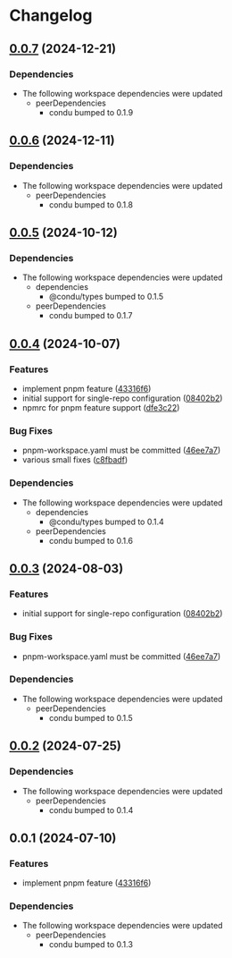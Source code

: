 # Changelog

## [0.0.7](https://github.com/niieani/condu/compare/@condu-feature/pnpm@0.0.6...@condu-feature/pnpm@0.0.7) (2024-12-21)


### Dependencies

* The following workspace dependencies were updated
  * peerDependencies
    * condu bumped to 0.1.9

## [0.0.6](https://github.com/niieani/condu/compare/@condu-feature/pnpm@0.0.5...@condu-feature/pnpm@0.0.6) (2024-12-11)


### Dependencies

* The following workspace dependencies were updated
  * peerDependencies
    * condu bumped to 0.1.8

## [0.0.5](https://github.com/niieani/condu/compare/@condu-feature/pnpm@0.0.4...@condu-feature/pnpm@0.0.5) (2024-10-12)


### Dependencies

* The following workspace dependencies were updated
  * dependencies
    * @condu/types bumped to 0.1.5
  * peerDependencies
    * condu bumped to 0.1.7

## [0.0.4](https://github.com/niieani/condu/compare/@condu-feature/pnpm@0.0.3...@condu-feature/pnpm@0.0.4) (2024-10-07)


### Features

* implement pnpm feature ([43316f6](https://github.com/niieani/condu/commit/43316f6ceb27777b2d8d4a31df2a5e107e98e289))
* initial support for single-repo configuration ([08402b2](https://github.com/niieani/condu/commit/08402b263ca671c05a0d3085a4801baa172910d0))
* npmrc for pnpm feature support ([dfe3c22](https://github.com/niieani/condu/commit/dfe3c22bc4c7fa66f2517c284b9cbbf48bcc544c))


### Bug Fixes

* pnpm-workspace.yaml must be committed ([46ee7a7](https://github.com/niieani/condu/commit/46ee7a780e0c72c93bfc430f8ad6ca56a6a7cc31))
* various small fixes ([c8fbadf](https://github.com/niieani/condu/commit/c8fbadf0f538086dca5d8d4093c274128c793743))


### Dependencies

* The following workspace dependencies were updated
  * dependencies
    * @condu/types bumped to 0.1.4
  * peerDependencies
    * condu bumped to 0.1.6

## [0.0.3](https://github.com/niieani/condu/compare/@condu-feature/pnpm@0.0.2...@condu-feature/pnpm@0.0.3) (2024-08-03)


### Features

* initial support for single-repo configuration ([08402b2](https://github.com/niieani/condu/commit/08402b263ca671c05a0d3085a4801baa172910d0))


### Bug Fixes

* pnpm-workspace.yaml must be committed ([46ee7a7](https://github.com/niieani/condu/commit/46ee7a780e0c72c93bfc430f8ad6ca56a6a7cc31))


### Dependencies

* The following workspace dependencies were updated
  * peerDependencies
    * condu bumped to 0.1.5

## [0.0.2](https://github.com/niieani/toolchain/compare/@condu-feature/pnpm@0.0.1...@condu-feature/pnpm@0.0.2) (2024-07-25)


### Dependencies

* The following workspace dependencies were updated
  * peerDependencies
    * condu bumped to 0.1.4

## 0.0.1 (2024-07-10)


### Features

* implement pnpm feature ([43316f6](https://github.com/niieani/toolchain/commit/43316f6ceb27777b2d8d4a31df2a5e107e98e289))


### Dependencies

* The following workspace dependencies were updated
  * peerDependencies
    * condu bumped to 0.1.3
